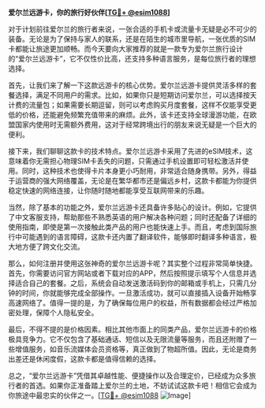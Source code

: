 **爱尔兰远游卡，你的旅行好伙伴[[TG💪+ @esim1088](https://t.me/s/esim1088)]**

对于计划前往爱尔兰的旅行者来说，一张合适的手机卡或流量卡无疑是必不可少的装备。无论是为了保持与家人的联系，还是在陌生的城市里导航，一张优质的SIM卡都能让旅途更加顺畅。而今天要向大家推荐的就是一款专为爱尔兰旅行设计的“爱尔兰远游卡”，它不仅性价比高，还支持多种语言服务，是每位旅行者的理想选择。

首先，让我们来了解一下这款远游卡的核心优势。爱尔兰远游卡提供灵活多样的套餐选择，满足不同用户的需求。比如，如果你只是短期访问爱尔兰，可以选择按天计费的流量包；如果需要长期逗留，则可以考虑购买月度套餐，这样不仅能享受更低的价格，还能避免频繁充值带来的麻烦。此外，该卡还支持全球漫游功能，在欧盟国家内使用时无需额外费用，这对于经常跨境出行的朋友来说无疑是一个巨大的便利。

接下来，我们聊聊这款卡的技术特点。爱尔兰远游卡采用了先进的eSIM技术，这意味着你无需担心物理SIM卡丢失的问题，只需通过手机设置即可轻松激活并使用。同时，这种技术也使得卡片本身更小巧耐用，非常适合随身携带。另外，得益于运营商的强大网络覆盖，无论是在繁华都市还是偏远乡村，这款卡都能为你提供稳定快速的网络连接，让你随时随地都能享受互联网带来的乐趣。

当然，除了基本的功能之外，爱尔兰远游卡还具备许多贴心的设计。例如，它提供了中文客服支持，帮助那些不熟悉英语的用户解决各种问题；同时还配备了详细的使用指南，即使是第一次接触此类产品的用户也能快速上手。而且，考虑到国际旅行中可能遇到的语言障碍，这款卡还内置了翻译软件，能够即时翻译多种语言，极大地方便了跨文化交流。

那么，如何注册并使用这张神奇的爱尔兰远游卡呢？其实整个过程非常简单快捷。首先，你需要访问官方网站或者下载对应的APP，然后按照提示填写个人信息并选择适合自己的套餐。之后，系统会自动发送激活码到你的邮箱或手机上，只需几分钟的时间，你就能够完成全部操作。一旦激活成功，就可以直接插入设备开始畅享高速网络了。值得一提的是，为了确保每位用户的权益，所有数据都会经过严格加密处理，保障个人隐私安全。

最后，不得不提的是价格因素。相比其他市面上的同类产品，爱尔兰远游卡的价格极具竞争力。它不仅包含了基础通话、短信以及无限流量等服务，而且还附赠了一些增值服务，如音乐流媒体会员资格等，真正做到了物超所值。因此，无论是商务出差还是休闲度假，这款卡都是值得信赖的选择。

总之，“爱尔兰远游卡”凭借其卓越性能、便捷操作以及合理定价，已经成为众多旅行者的首选。如果你正准备踏上爱尔兰的土地，不妨试试这款卡吧！相信它会成为你旅途中最忠实的伙伴之一。[[TG💪+ @esim1088](https://t.me/s/esim1088) ![Image](https://i.postimg.cc/4NQfJmqS/Snipaste-2025-05-13-00-14-12.png)]
